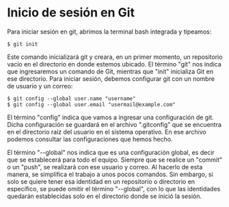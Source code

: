 # Inicio de sesión en Git

Para iniciar sesión en git, abrimos la terminal bash integrada y tipeamos:

```
$ git init
```
Este comando inicializará git y creara, en un primer momento, un repositorio vacío en el directorio en donde estemos ubicado. El término "git" nos indica que ingresaremos un comando de Git, mientras que "init" inicializa Git en ese directorio. Para iniciar sesión, debemos configurar git con un nombre de usuario y un correo:

```
$ git config --global user.name "username"
$ git config --global user.email "usermail@example.com"
```
El término "config" indica que vamos a ingresar una configuración de git. Dicha configuración se guardará en el archivo ".gitconfig" que se encuentra en el directorio raíz del usuario en el sistema operativo. En ese archivo podemos consultar las configuraciones que hemos hecho.

El término "--global" nos indica que es una configuración global, es decir que se establecerá para todo el equipo. Siempre que se realice un "commit" o un "push", se realizará con ese usuario y correo. Al hacerlo de esta manera, se simplifica el trabajo a unos pocos comandos. Sin embargo, si solo se quiere tener esa identidad en un repositorio o directorio en específico, se puede omitir el término "--global", con lo que las identidades quedarán establecidas solo en el directorio donde se inició la sesión.